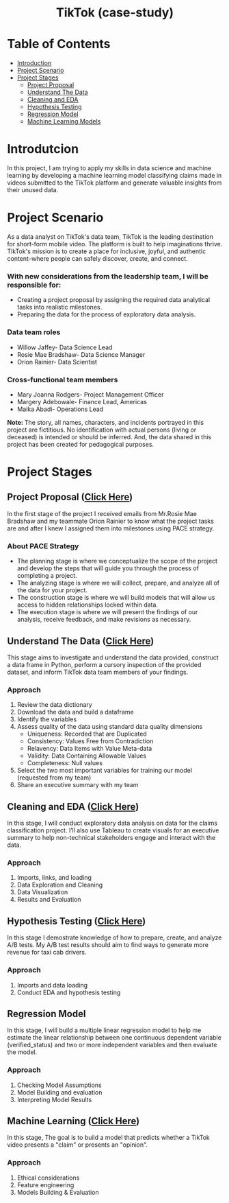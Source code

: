 <h1 align=center> TikTok (case-study) </h1>

# Table of Contents
- [Introduction](#introduction)
- [Project Scenario](#project_scenario)
- [Project Stages](#project_stages)
     - [Project Proposal](#project_proposal)
     - [Understand The Data](#understand_the_data)
     - [Cleaning and EDA](#cleaning_and_eda)
     - [Hypothesis Testing](#hypothesis_testing)
     - [Regression Model](#regression_model)
     - [Machine Learning Models](#ml_models)


<a id="introduction"></a>
# Introdutcion
In this project, I am trying to apply my skills in data science and machine learning by developing a machine learning model classifying claims made in videos submitted to the TikTok platform and generate valuable insights from their unused data.

<a id="project_scenario"></a>
# Project Scenario
As a data analyst on TikTok's data team, TikTok is the leading destination for short-form mobile video. The platform is built to help imaginations thrive. TikTok's mission is to create a place for inclusive, joyful, and authentic content–where people can safely discover, create, and connect.

### With new considerations from the leadership team, I will be responsible for:
- Creating a project proposal by assigning the required data analytical tasks into realistic milestones.
- Preparing the data for the process of exploratory data analysis.

### Data team roles
- Willow Jaffey- Data Science Lead
- Rosie Mae Bradshaw- Data Science Manager
- Orion Rainier- Data Scientist

### Cross-functional team members
- Mary Joanna Rodgers- Project Management Officer
- Margery Adebowale- Finance Lead, Americas
- Maika Abadi- Operations Lead

<strong> Note: </strong>The story, all names, characters, and incidents portrayed in this project are fictitious. No identification with actual persons (living or deceased) is intended or should be inferred. And, the data shared in this project has been created for pedagogical purposes. 



<a id="project_stages"></a>
# Project Stages
<a id="project_proposal"></a>
## Project Proposal ([Click Here](https://github.com/mohammed112025/Portfolio-Projects/tree/main/Data-Science/TikTok/project_proposal))
In the first stage of the project I received emails from Mr.Rosie Mae Bradshaw and my teammate Orion Rainier to know what the project tasks are and after I knew I assigned them into milestones using PACE strategy.

### About PACE Strategy
- The planning stage is where we conceptualize the scope of the project and develop the steps that will guide you through the process of completing a project.
- The analyzing stage is where we will collect, prepare, and analyze all of the data for your project.
- The construction stage is where we will build models that will allow us access to hidden relationships locked within data.
- The execution stage is where we will present the findings of our analysis, receive feedback, and make revisions as necessary.



<a id="understand_the_data"></a>
## Understand The Data ([Click Here](https://github.com/mohammed112025/Portfolio-Projects/tree/main/Data-Science/TikTok/understand_the_data))
This stage aims to investigate and understand the data provided, construct a data frame in Python, perform a cursory inspection of the provided dataset, and inform TikTok data team members of your findings.

### Approach
1. Review the data dictionary
2. Download the data and build a dataframe
3. Identify the variables
4. Assess quality of the data using standard data quality dimensions
     - Uniqueness: Recorded that are Duplicated 
     - Consistency: Values Free from Contradiction
     - Relavency: Data Items with Value Meta-data
     - Validity: Data Containing Allowable Values
     - Completeness: Null values
5. Select the two most important variables for training our model (requested from my team)
6. Share an executive summary with my team

<a id="cleaning_and_eda"></a>
## Cleaning and EDA ([Click Here](https://github.com/mohammed112025/Portfolio-Projects/tree/main/Data-Science/TikTok/EDA))
In this stage, I will conduct exploratory data analysis on data for the claims classification project. I’ll also use Tableau to create visuals for an executive summary to help non-technical stakeholders engage and interact with the data.

### Approach
1. Imports, links, and loading
2. Data Exploration and Cleaning
3. Data Visualization
4. Results and Evaluation

<a id="hypothesis_testing"></a>
## Hypothesis Testing ([Click Here](https://github.com/mohammed112025/Portfolio-Projects/blob/main/Data-Science/TikTok/hypothesis_testing.ipynb))
In this stage I demostrate knowledge of how to prepare, create, and analyze A/B tests. My A/B test results should aim to find ways to generate more revenue for taxi cab drivers.

### Approach
1. Imports and data loading
2. Conduct EDA and hypothesis testing

<a id="regression_model"></a>
## Regression Model
In this stage, I will build a multiple linear regression model to help me estimate the linear relationship between one continuous dependent variable (verified_status) and two or more independent variables and then evaluate the model. 

### Approach
1. Checking Model Assumptions
2. Model Building and evaluation
3. Interpreting Model Results

<a id="ml_models"></a>
## Machine Learning ([Click Here](https://github.com/momustafam/Portfolio-Projects/tree/main/Data-Science/TikTok/6_ml_models))
In this stage, The goal is to build a model that predicts whether a TikTok video presents a "claim" or presents an "opinion".

### Approach

1. Ethical considerations
2. Feature engineering
3. Models Building & Evaluation
